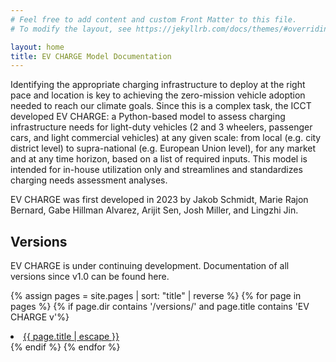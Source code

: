 ```yaml
---
# Feel free to add content and custom Front Matter to this file.
# To modify the layout, see https://jekyllrb.com/docs/themes/#overriding-theme-defaults

layout: home
title: EV CHARGE Model Documentation
---
```


Identifying the appropriate charging infrastructure to deploy at the right pace and location is key to achieving the zero-mission vehicle adoption needed to reach our climate goals. Since this is a complex task, the ICCT developed EV CHARGE: a Python-based model to assess charging infrastructure needs for light-duty vehicles (2 and 3 wheelers, passenger cars, and light commercial vehicles) at any given scale: from local (e.g. city district level) to supra-national (e.g. European Union level), for any market and at any time horizon, based on a list of required inputs. This model is intended for in-house utilization only and streamlines and standardizes charging needs assessment analyses. 

EV CHARGE was first developed in 2023 by Jakob Schmidt, Marie Rajon Bernard, Gabe Hillman Alvarez, Arijit Sen, Josh Miller, and Lingzhi Jin.

## Versions

EV CHARGE is under continuing development. Documentation of all versions since v1.0 can be found here.

{% assign pages = site.pages | sort: "title" | reverse %}
{% for page in pages %}
{% if page.dir contains '/versions/' and page.title contains 'EV CHARGE v'%}
<li><a class="page-link" href="{{ page.url | relative_url }}">{{ page.title | escape }}</a></li>
{% endif %}
{% endfor %}
